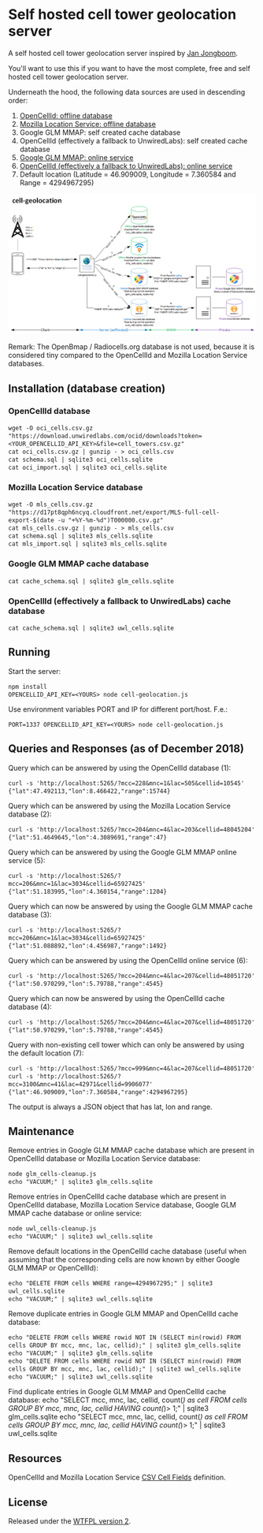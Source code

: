 # Self hosted cell tower geolocation server

A self hosted cell tower geolocation server inspired by [Jan Jongboom](https://github.com/janjongboom/opencellid).

You'll want to use this if you want to have the most complete, free and self hosted cell tower geolocation server.

Underneath the hood, the following data sources are used in descending order:
1. [OpenCellId: offline database](https://www.opencellid.org/downloads.php)
2. [Mozilla Location Service: offline database](https://location.services.mozilla.com/downloads)
3. Google GLM MMAP: self created cache database
4. OpenCellId (effectively a fallback to UnwiredLabs): self created cache database
5. [Google GLM MMAP: online service](https://github.com/kolonist/bscoords)
6. [OpenCellId (effectively a fallback to UnwiredLabs): online service](http://wiki.opencellid.org/wiki/API)
7. Default location (Latitude = 46.909009, Longitude = 7.360584 and Range = 4294967295)

![](overview.png)

Remark: The OpenBmap / Radiocells.org database is not used, because it is considered tiny compared to the OpenCellId and Mozilla Location Service databases.

## Installation (database creation)

### OpenCellId database

    wget -O oci_cells.csv.gz "https://download.unwiredlabs.com/ocid/downloads?token=<YOUR_OPENCELLID_API_KEY>&file=cell_towers.csv.gz"
    cat oci_cells.csv.gz | gunzip - > oci_cells.csv
    cat schema.sql | sqlite3 oci_cells.sqlite
    cat oci_import.sql | sqlite3 oci_cells.sqlite

### Mozilla Location Service database

    wget -O mls_cells.csv.gz "https://d17pt8qph6ncyq.cloudfront.net/export/MLS-full-cell-export-$(date -u "+%Y-%m-%d")T000000.csv.gz"
    cat mls_cells.csv.gz | gunzip - > mls_cells.csv
    cat schema.sql | sqlite3 mls_cells.sqlite
    cat mls_import.sql | sqlite3 mls_cells.sqlite

### Google GLM MMAP cache database

    cat cache_schema.sql | sqlite3 glm_cells.sqlite

### OpenCellId (effectively a fallback to UnwiredLabs) cache database

    cat cache_schema.sql | sqlite3 uwl_cells.sqlite

## Running

Start the server:

    npm install
    OPENCELLID_API_KEY=<YOURS> node cell-geolocation.js

Use environment variables PORT and IP for different port/host. F.e.:

    PORT=1337 OPENCELLID_API_KEY=<YOURS> node cell-geolocation.js

## Queries and Responses (as of December 2018)

Query which can be answered by using the OpenCellId database (1):

    curl -s 'http://localhost:5265/?mcc=228&mnc=1&lac=505&cellid=10545'
    {"lat":47.492113,"lon":8.466422,"range":15744}

Query which can be answered by using the Mozilla Location Service database (2):

    curl -s 'http://localhost:5265/?mcc=204&mnc=4&lac=203&cellid=48045204'
    {"lat":51.4649645,"lon":4.3089691,"range":47}

Query which can be answered by using the Google GLM MMAP online service (5):

    curl -s 'http://localhost:5265/?mcc=206&mnc=1&lac=3034&cellid=65927425'
    {"lat":51.183995,"lon":4.360154,"range":1204}

Query which can now be answered by using the Google GLM MMAP cache database (3):

    curl -s 'http://localhost:5265/?mcc=206&mnc=1&lac=3034&cellid=65927425'
    {"lat":51.088892,"lon":4.456987,"range":1492}

Query which can be answered by using the OpenCellId online service (6):

    curl -s 'http://localhost:5265/?mcc=204&mnc=4&lac=207&cellid=48051720'
    {"lat":50.970299,"lon":5.79788,"range":4545}

Query which can now be answered by using the OpenCellId cache database (4):

    curl -s 'http://localhost:5265/?mcc=204&mnc=4&lac=207&cellid=48051720'
    {"lat":50.970299,"lon":5.79788,"range":4545}

Query with non-existing cell tower which can only be answered by using the default location (7):

    curl -s 'http://localhost:5265/?mcc=999&mnc=4&lac=207&cellid=48051720'
    curl -s 'http://localhost:5265/?mcc=3100&mnc=41&lac=42971&cellid=9906077'
    {"lat":46.909009,"lon":7.360584,"range":4294967295}

The output is always a JSON object that has lat, lon and range.

## Maintenance

Remove entries in Google GLM MMAP cache database which are present in OpenCellId database or Mozilla Location Service database:

    node glm_cells-cleanup.js
    echo "VACUUM;" | sqlite3 glm_cells.sqlite

Remove entries in OpenCellId cache database which are present in OpenCellId database, Mozilla Location Service database, Google GLM MMAP cache database or online service:

    node uwl_cells-cleanup.js
    echo "VACUUM;" | sqlite3 uwl_cells.sqlite

Remove default locations in the OpenCellId cache database (useful when assuming that the corresponding cells are now known by either Google GLM MMAP or OpenCellId):

    echo "DELETE FROM cells WHERE range=4294967295;" | sqlite3 uwl_cells.sqlite
    echo "VACUUM;" | sqlite3 uwl_cells.sqlite

Remove duplicate entries in Google GLM MMAP and OpenCellId cache database:

    echo "DELETE FROM cells WHERE rowid NOT IN (SELECT min(rowid) FROM cells GROUP BY mcc, mnc, lac, cellid);" | sqlite3 glm_cells.sqlite
    echo "VACUUM;" | sqlite3 glm_cells.sqlite
    echo "DELETE FROM cells WHERE rowid NOT IN (SELECT min(rowid) FROM cells GROUP BY mcc, mnc, lac, cellid);" | sqlite3 uwl_cells.sqlite
    echo "VACUUM;" | sqlite3 uwl_cells.sqlite

Find duplicate entries in Google GLM MMAP and OpenCellId cache database:
    echo "SELECT mcc, mnc, lac, cellid, count(*) as cell FROM cells GROUP BY mcc, mnc, lac, cellid HAVING count(*)> 1;" | sqlite3 glm_cells.sqlite
    echo "SELECT mcc, mnc, lac, cellid, count(*) as cell FROM cells GROUP BY mcc, mnc, lac, cellid HAVING count(*)> 1;" | sqlite3 uwl_cells.sqlite

## Resources

OpenCellId and Mozilla Location Service [CSV Cell Fields](https://mozilla.github.io/ichnaea/import_export.html) definition.

## License

Released under the [WTFPL version 2](http://sam.zoy.org/wtfpl/).
